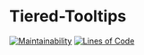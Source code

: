 # Tiered-Tooltips
[![Maintainability](http://sq.taylorstapleton.ca/api/project_badges/measure?project=MinecraftMods_TieredTooltips&metric=sqale_rating)](http://sq.taylorstapleton.ca/dashboard?id=MinecraftMods_TieredTooltips)
[![Lines of Code](http://sq.taylorstapleton.ca/api/project_badges/measure?project=MinecraftMods_TieredTooltips&metric=ncloc)](http://sq.taylorstapleton.ca/dashboard?id=MinecraftMods_TieredTooltips)

